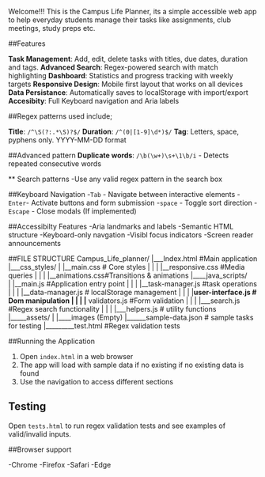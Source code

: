 Welcome!!!
This is the Campus Life Planner, its a simple accessible web app to help everyday students manage  their tasks like assignments, club meetings, study preps etc. 

##Features

**Task Management**: Add, edit, delete tasks with titles, due dates, duration and tags.
**Advanced Search**: Regex-powered search with match highlighting
**Dashboard**: Statistics and progress tracking with weekly targets
**Responsive Design**: Mobile first layout that works on all devices
**Data Persistance**: Automatically saves to localStorage with import/export
**Accesibity**: Full Keyboard navigation and Aria labels

##Regex patterns used include;

**Title**: `/^\S(?:.*\S)?$/`
**Duration**: `/^(0|[1-9]\d*)$/`
**Tag**: Letters, space, pyphens only.
YYYY-MM-DD format

##Advanced pattern 
**Duplicate words**: `/\b(\w+)\s+\1\b/i` - Detects repeated consecutive words

** Search patterns
-Use any valid regex pattern in the search box

##Keyboard Navigation
-`Tab` - Navigate between interactive elements
-`Enter`- Activate buttons and form submission
-`space` - Toggle sort direction
-`Escape` - Close modals (If implemented)

##Accessibilty Features
-Aria landmarks and labels
-Semantic HTML structure
-Keyboard-only navgation
-Visibl focus indicators
-Screen reader announcements

##FILE STRUCTURE
Campus_Life_planner/
|___Index.html #Main application
|___css_styles/
| |__main.css # Core styles
| |
| |__responsive.css #Media queries
| |
| |__animations.css#Transitions & animations
|____java_scripts/  
| |__main.js #Application entry point
| |
| |__task-manager.js #task operations
| |
| |__data-manager.js # localStorage management
| |
| |__user-interface.js # Dom manipulation
| |
| |__ validators.js #Form validation
| |
| |___search.js #Regex search functionality
| |
| |___helpers.js # utility functions
|_____assets/
| |____images (Empty)
|______sample-data.json # sample tasks for testing
|_________test.html #Regex validation tests

##Running the Application
1. Open `index.html` in a web browser
2. The app will load with sample data if no existing if no existing data is found
3. Use the navigation to access different sections

## Testing

Open `tests.html` to run regex validation tests and see examples of valid/invalid inputs.

##Browser support

-Chrome
-Firefox
-Safari
-Edge


